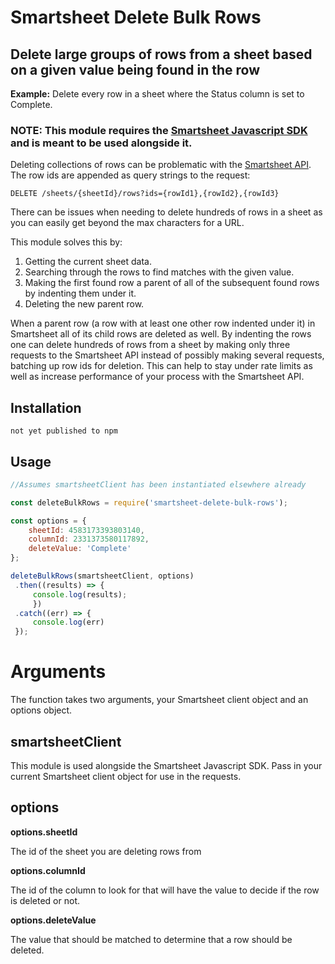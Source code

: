 # Smartsheet Delete Bulk Rows

## Delete large groups of rows from a sheet based on a given value being found in the row

**Example:** Delete every row in a sheet where the Status column is set to Complete.

### NOTE: This module requires the [Smartsheet Javascript SDK](https://github.com/smartsheet-platform/smartsheet-javascript-sdk) and is meant to be used alongside it.

Deleting collections of rows can be problematic with the [Smartsheet API](https://smartsheet-platform.github.io/api-docs/). The row ids are appended as query strings to the request:
```
DELETE /sheets/{sheetId}/rows?ids={rowId1},{rowId2},{rowId3}
```
There can be issues when needing to delete hundreds of rows in a sheet as you can easily get beyond the max characters for a URL.

This module solves this by: 
1. Getting the current sheet data. 
2. Searching through the rows to find matches with the given value.
3. Making the first found row a parent of all of the subsequent found rows by indenting them under it.
4. Deleting the new parent row.

When a parent row (a row with at least one other row indented under it) in Smartsheet all of its child rows are deleted as well. By indenting the rows one can delete hundreds of rows from a sheet by making only three requests to the Smartsheet API instead of possibly making several requests, batching up row ids for deletion. This can help to stay under rate limits as well as increase performance of your process with the Smartsheet API.

## Installation
```
not yet published to npm
```

## Usage

```javascript
//Assumes smartsheetClient has been instantiated elsewhere already

const deleteBulkRows = require('smartsheet-delete-bulk-rows');

const options = {
    sheetId: 4583173393803140,
    columnId: 2331373580117892,
    deleteValue: 'Complete'
};

deleteBulkRows(smartsheetClient, options)
 .then((results) => {
     console.log(results);
     })
 .catch((err) => {
     console.log(err)
 });
```

# Arguments

The function takes two arguments, your Smartsheet client object and an options object.

## smartsheetClient

This module is used alongside the Smartsheet Javascript SDK. Pass in your current Smartsheet client object for use in the requests.

## options

**options.sheetId**

The id of the sheet you are deleting rows from

**options.columnId**

The id of the column to look for that will have the value to decide if the row is deleted or not.

**options.deleteValue**

The value that should be matched to determine that a row should be deleted.

